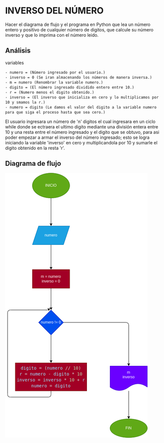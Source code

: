 # INVERSO DEL NÚMERO
Hacer el diagrama de flujo y el programa en Python que lea un número entero y positivo de cualquier número de digitos, que calcule su número inverso y que lo imprima con el número leido.

## Análisis
variables

    - numero = (Número ingresado por el usuario.)
    - inverso = 0 (Se iran almacenando los números de manera inversa.)
    - m = numero (Renombrar la variable numero.)
    - digito = (El número ingresado dividido entero entre 10.)
    - r = (Numero menos el digito obtenido.)
    - inverso = (El inverso que inicializa en cero y lo multiplicamos por 10 y smamos la r.)
    - numero = digito (Le damos el valor del digito a la variable numero para que siga el proceso hasta que sea cero.)

El usuario ingresara un número de 'n' digitos el cual ingresara en un ciclo while donde se ectraera el ultimo digito mediante una división entera entre 10 y una resta entre el número ingresado y el digito que se obtuvo, para asi poder empezar a armar el inverso del número ingresado; esto se logra iniciando la variable 'inverso' en cero y multiplicandola por 10 y sumarle el digito obtenido en la resta 'r'.

## Diagrama de flujo
![Diagrama de flujo](diagrama.png)